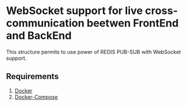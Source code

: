 # WebSocket support for live cross-communication beetwen FrontEnd and BackEnd

This structure permits to use power of REDIS PUB-SUB with WebSocket support.

## Requirements

1. [Docker](https://docs.docker.com/install/)
2. [Docker-Compose](https://docs.docker.com/compose/install/)